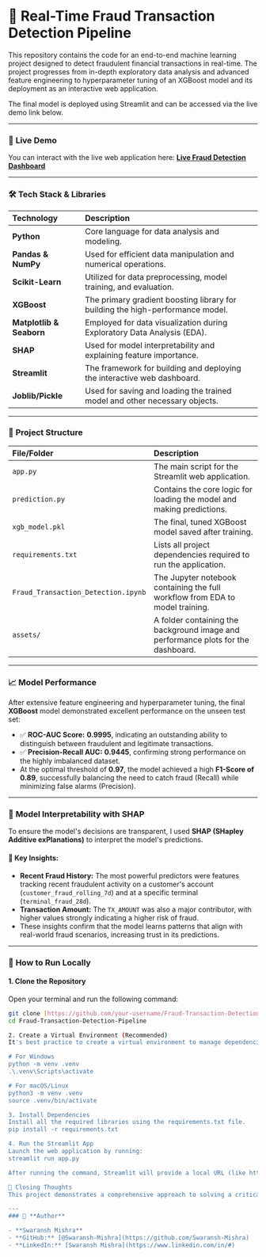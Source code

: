 # 🚀 Real-Time Fraud Transaction Detection Pipeline

This repository contains the code for an end-to-end machine learning project designed to detect fraudulent financial transactions in real-time. The project progresses from in-depth exploratory data analysis and advanced feature engineering to hyperparameter tuning of an XGBoost model and its deployment as an interactive web application.

The final model is deployed using Streamlit and can be accessed via the live demo link below.

---
### 🚀 **Live Demo**

You can interact with the live web application here:
**[Live Fraud Detection Dashboard](https://fraud-transaction-detection-pipeline-bg33chnvzh5ybpu9b44ybl.streamlit.app/)**



---
### 🛠️ **Tech Stack & Libraries**

| Technology | Description |
| :--- | :--- |
| **Python** | Core language for data analysis and modeling. |
| **Pandas & NumPy** | Used for efficient data manipulation and numerical operations. |
| **Scikit-Learn** | Utilized for data preprocessing, model training, and evaluation. |
| **XGBoost** | The primary gradient boosting library for building the high-performance model. |
| **Matplotlib & Seaborn** | Employed for data visualization during Exploratory Data Analysis (EDA). |
| **SHAP** | Used for model interpretability and explaining feature importance. |
| **Streamlit** | The framework for building and deploying the interactive web dashboard. |
| **Joblib/Pickle** | Used for saving and loading the trained model and other necessary objects. |

---
### 📂 **Project Structure**

| File/Folder | Description |
| :--- | :--- |
| `app.py` | The main script for the Streamlit web application. |
| `prediction.py` | Contains the core logic for loading the model and making predictions. |
| `xgb_model.pkl` | The final, tuned XGBoost model saved after training. |
| `requirements.txt` | Lists all project dependencies required to run the application. |
| `Fraud_Transaction_Detection.ipynb` | The Jupyter notebook containing the full workflow from EDA to model training. |
| `assets/` | A folder containing the background image and performance plots for the dashboard. |

---
### 📈 **Model Performance**

After extensive feature engineering and hyperparameter tuning, the final **XGBoost** model demonstrated excellent performance on the unseen test set:

-   ✅ **ROC-AUC Score:** **0.9995**, indicating an outstanding ability to distinguish between fraudulent and legitimate transactions.
-   ✅ **Precision-Recall AUC:** **0.9445**, confirming strong performance on the highly imbalanced dataset.
-   At the optimal threshold of **0.97**, the model achieved a high **F1-Score of 0.89**, successfully balancing the need to catch fraud (Recall) while minimizing false alarms (Precision).

---
### 🧠 **Model Interpretability with SHAP**

To ensure the model's decisions are transparent, I used **SHAP (SHapley Additive exPlanations)** to interpret the model's predictions.

#### 🔑 **Key Insights:**
-   **Recent Fraud History:** The most powerful predictors were features tracking recent fraudulent activity on a customer's account (`customer_fraud_rolling_7d`) and at a specific terminal (`terminal_fraud_28d`).
-   **Transaction Amount:** The `TX_AMOUNT` was also a major contributor, with higher values strongly indicating a higher risk of fraud.
-   These insights confirm that the model learns patterns that align with real-world fraud scenarios, increasing trust in its predictions.

---
### 🔧 **How to Run Locally**

#### 1. Clone the Repository
Open your terminal and run the following command:
```bash
git clone [https://github.com/your-username/Fraud-Transaction-Detection-Pipeline.git](https://github.com/your-username/Fraud-Transaction-Detection-Pipeline.git)
cd Fraud-Transaction-Detection-Pipeline

2. Create a Virtual Environment (Recommended)
It's best practice to create a virtual environment to manage dependencies.

# For Windows
python -m venv .venv
.\.venv\Scripts\activate

# For macOS/Linux
python3 -m venv .venv
source .venv/bin/activate

3. Install Dependencies
Install all the required libraries using the requirements.txt file.
pip install -r requirements.txt

4. Run the Streamlit App
Launch the web application by running:
streamlit run app.py

After running the command, Streamlit will provide a local URL (like http://localhost:8501) that you can open in your browser to use the dashboard.

🙌 Closing Thoughts
This project demonstrates a comprehensive approach to solving a critical financial problem using machine learning. By building a highly accurate and interpretable model, this pipeline showcases the potential of AI to create robust systems that can enhance security and build trust in digital transactions. While not a production-ready system, it serves as a strong proof-of-concept for data-driven fraud detection.

---
### 👤 **Author**

- **Swaransh Mishra**
- **GitHub:** [@Swaransh-Mishra](https://github.com/Swaransh-Mishra)
- **LinkedIn:** [Swaransh Mishra](https://www.linkedin.com/in/#)
